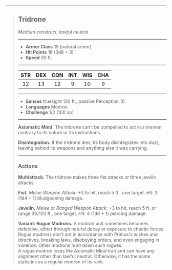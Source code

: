 ***
> ## Tridrone
> *Medium construct, lawful neutral*
> 
> ***
> 
> - **Armor Class** 15 (natural armor)
> - **Hit Points** 16 (3d8 + 3)
> - **Speed** 30 ft.
> 
> ***
> 
> |STR|DEX|CON|INT|WIS|CHA|
> |:---:|:---:|:---:|:---:|:---:|:---:|
> |12|13|12|9|10|9|
> 
> ***
> 
> - **Senses** truesight 120 ft., passive Perception 10
> - **Languages** Modron
> - **Challenge** 1/2 (100 xp)
> 
> ***
> 
> **Axiomatic Mind.** The tridrone can't be compelled to act in a manner contrary to its nature or its instructions.
> 
> **Disintegration.** If the tridrone dies, its body disintegrates into dust, leaving behind its weapons and anything else it was carrying.
> 
> ***
> 
> ### Actions
> **Multiattack.** The tridrone makes three fist attacks or three javelin attacks.
> 
> **Fist.** *Melee Weapon Attack:* +3 to hit, reach 5 ft., one target. *Hit:* 3 (1d4 + 1) bludgeoning damage.
> 
> **Javelin.** *Melee or Ranged Weapon Attack:* +3 to hit, reach 5 ft. or range 30/120 ft., one target. *Hit:* 4 (1d6 + 1) piercing damage.
> 
> **Variant: Rogue Modrons.** A modron unit sometimes becomes defective, either through natural decay or exposure to chaotic forces. Rogue modrons don't act in accordance with Primus's wishes and directives, breaking laws, disobeying orders, and even engaging in violence. Other modrons hunt down such rogues.  
> A rogue modron loses the Axiomatic Mind trait and can have any alignment other than lawful neutral. Otherwise, it has the same statistics as a regular modron of its rank.